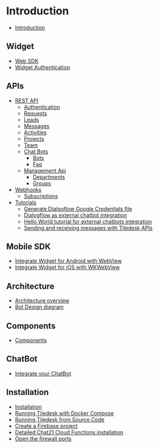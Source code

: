 # Introduction

* [Introduction](./)

## Widget

* [Web SDK](widget/web-sdk.md)
* [Widget Authentication](widget/auth.md)

## APIs

* [REST API]()
  * [Authentication](apis/rest-api/authentication.md)
  * [Requests](apis/rest-api/requests.md)
  * [Leads]()
  * [Messages](apis/rest-api/messages.md)
  * [Activities](apis/rest-api/activities.md)
  * [Projects](apis/rest-api/projects.md)
  * [Team](apis/rest-api/team.md)
  * [Chat Bots]()
    * [Bots](apis/rest-api/chat-bots/bots.md)
    * [Faq](apis/rest-api/chat-bots/faq.md)
  * [Management Api]()
    * [Departments](apis/rest-api/management-api/departments.md)
    * [Groups](apis/rest-api/management-api/groups.md)
* [Webhooks]()
  * [Subscriptions](apis/webhooks/subscriptions.md)
* [Tutorials](apis/tutorials/)
  * [Generate Dialgoflow Google Credentials file](apis/tutorials/generate-dialgoflow-google-credentials-file.md)
  * [Dialogflow as external chatbot integration](apis/tutorials/dialogflow-as-external-chatbot-integration.md)
  * [Hello World tutorial for external chatbots integration](apis/tutorials/connect-your-own-chatbot.md)
  * [Sending and receiving messages with Tiledesk APIs](apis/tutorials/sending-and-receiving-messages.md)

## Mobile SDK

* [Integrate Widget for Android with WebView](mobile-sdk/integrate-widget-for-android-with-webview.md)
* [Integrate Widget for iOS with WKWebView](mobile-sdk/integrate-widget-for-ios-with-wkwebview.md)

## Architecture

* [Architecture overview](architecture/schema.md)
* [Bot Design diagram](architecture/bot-schema.md)

## Components

* [Components](components/components.md)

## ChatBot

* [Integrate your ChatBot](chatbot/integrate-your-chatbot.md)

## Installation

* [Installation](installation/installation.md)
* [Running Tiledesk with Docker Compose](installation/running-tiledesk-with-docker-compose.md)
* [Running Tiledesk from Source Code](installation/running-tiledesk-from-sourcecode.md)
* [Create a Firebase project](installation/create-a-firebase-project.md)
* [Detailed Chat21 Cloud Functions installation](installation/detailed-chat21-cloud-function-installation.md)
* [Open the firewall ports](installation/open-the-ports.md)

